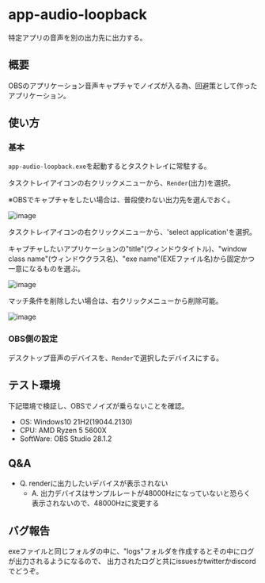 # app-audio-loopback

特定アプリの音声を別の出力先に出力する。

## 概要

OBSのアプリケーション音声キャプチャでノイズが入る為、回避策として作ったアプリケーション。

## 使い方

### 基本

`app-audio-loopback.exe`を起動するとタスクトレイに常駐する。

タスクトレイアイコンの右クリックメニューから、`Render`(出力)を選択。

※OBSでキャプチャをしたい場合は、普段使わない出力先を選んでおく。

![image](https://user-images.githubusercontent.com/92087784/200531009-b6d5f341-d62c-4380-81be-35500fb40345.png)

タスクトレイアイコンの右クリックメニューから、'select application'を選択。

キャプチャしたいアプリケーションの"title"(ウィンドウタイトル)、"window class name"(ウィンドウクラス名)、"exe name"(EXEファイル名)から固定かつ一意になるものを選ぶ。

![image](https://user-images.githubusercontent.com/92087784/200532373-064bfc03-b7ff-45fc-aa1b-d7635d5a97e9.png)

マッチ条件を削除したい場合は、右クリックメニューから削除可能。

![image](https://user-images.githubusercontent.com/92087784/200534024-0393cddf-9678-46af-b6ef-8f23b94484e5.png)

### OBS側の設定

デスクトップ音声のデバイスを、`Render`で選択したデバイスにする。


## テスト環境

下記環境で検証し、OBSでノイズが乗らないことを確認。

- OS: Windows10 21H2(19044.2130)
- CPU: AMD Ryzen 5 5600X
- SoftWare: OBS Studio 28.1.2

## Q&A

* Q. renderに出力したいデバイスが表示されない
    * A. 出力デバイスはサンプルレートが48000Hzになっていないと恐らく表示されないので、48000Hzに変更する

## バグ報告

exeファイルと同じフォルダの中に、"logs"フォルダを作成するとその中にログが出力されるようになるので、
出力されたログと共にissuesかtwitterかdiscordでどうぞ。

